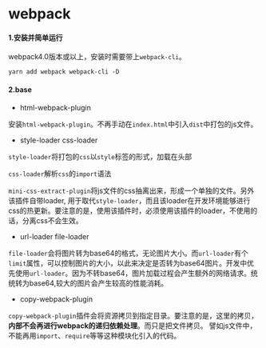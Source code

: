 # webpack

#### 1.安装并简单运行

webpack4.0版本或以上，安装时需要带上`webpack-cli`。
```
yarn add webpack webpack-cli -D
```

#### 2.base
- html-webpack-plugin

安装`html-webpack-plugin`。不再手动在`index.html`中引入`dist`中打包的js文件。

- style-loader css-loader

`style-loader`将打包的`css`以`style`标签的形式，加载在头部

`css-loader`解析`css`的`import`语法

`mini-css-extract-plugin`将js文件的css抽离出来，形成一个单独的文件。另外该插件自带loader, 用于取代`style-loader`，而且该loader在开发环境能够进行css的热更新。要注意的是，使用该插件时，必须使用该插件的loader，不使用的话，分离css不会生效。

- url-loader file-loader

`file-loader`会将图片转为base64的格式，无论图片大小。而`url-loader`有个`limit`属性，可以控制图片的大小，以此来决定是否转为base64图片。开发中优先使用`url-loader`。因为不转base64，图片加载过程会产生额外的网络请求。统统转为base64,较大的图片会产生较高的性能消耗。

- copy-webpack-plugin

`copy-webpack-plugin`插件会将资源拷贝到指定目录。要注意的是，这里的拷贝，**内部不会再进行webpack的递归依赖处理**。而只是把文件拷贝。
譬如js文件中，不能再用`import`、`require`等等这种模块化引入的代码。
